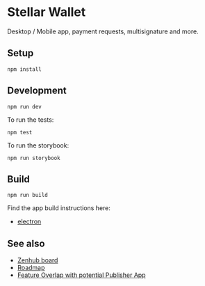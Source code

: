 # Stellar Wallet

Desktop / Mobile app, payment requests, multisignature and more.

## Setup

```
npm install
```

## Development

```
npm run dev
```

To run the tests:

```
npm test
```

To run the storybook:

```
npm run storybook
```

## Build

```
npm run build
```

Find the app build instructions here:
- [electron](./electron)

## See also

- [Zenhub board](https://app.zenhub.com/workspace/o/satoshipay/wallet/boards?repos=137336510)
- [Roadmap](https://docs.google.com/spreadsheets/d/1XSER-1Mn4qz5DEAS1bo8pA9A-PbBEh-4k4Ed5KjWot8/edit?usp=sharing)
- [Feature Overlap with potential Publisher App](https://docs.google.com/document/d/16WIGcMW7BQxKVIbdAql20gQvPVxeubHd9UOowUixNXc/edit?usp=sharing)
